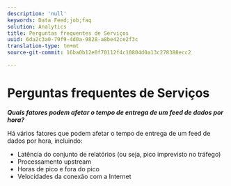 ```yaml
---
description: 'null'
keywords: Data Feed;job;faq
solution: Analytics
title: Perguntas frequentes de Serviços
uuid: 6da2c3a0-79f9-4d0a-9828-a8be42ce2f3c
translation-type: tm+mt
source-git-commit: 16ba0b12e0f70112f4c10804d0a13c278388ecc2

---
```



# Perguntas frequentes de Serviços

***Quais fatores podem afetar o tempo de entrega de um feed de dados por hora?***

Há vários fatores que podem afetar o tempo de entrega de um feed de dados por hora, incluindo:

* Latência do conjunto de relatórios (ou seja, pico imprevisto no tráfego)
* Processamento upstream
* Horas de pico e fora do pico
* Velocidades da conexão com a Internet

